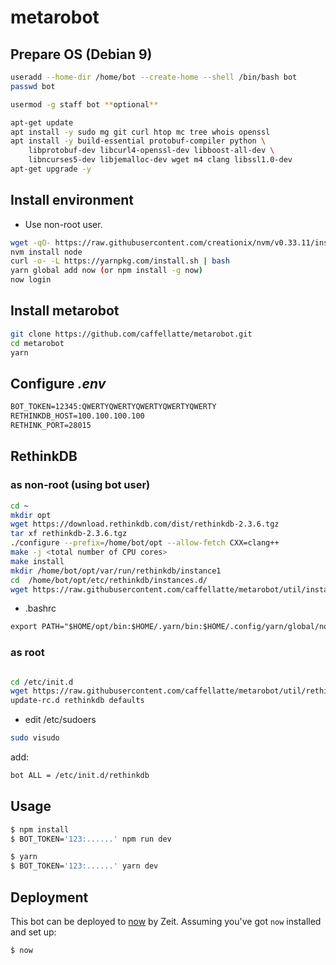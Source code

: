 # metarobot

## Prepare OS (Debian 9)

```sh
useradd --home-dir /home/bot --create-home --shell /bin/bash bot
passwd bot

usermod -g staff bot **optional**

apt-get update
apt install -y sudo mg git curl htop mc tree whois openssl
apt install -y build-essential protobuf-compiler python \
    libprotobuf-dev libcurl4-openssl-dev libboost-all-dev \
    libncurses5-dev libjemalloc-dev wget m4 clang libssl1.0-dev
apt-get upgrade -y
```

## Install environment

- Use non-root user.

```sh
wget -qO- https://raw.githubusercontent.com/creationix/nvm/v0.33.11/install.sh | bash
nvm install node
curl -o- -L https://yarnpkg.com/install.sh | bash
yarn global add now (or npm install -g now)
now login
```

## Install metarobot

```sh
git clone https://github.com/caffellatte/metarobot.git
cd metarobot
yarn
```

## Configure *.env*

```txt
BOT_TOKEN=12345:QWERTYQWERTYQWERTYQWERTYQWERTY
RETHINKDB_HOST=100.100.100.100
RETHINK_PORT=28015

```

## RethinkDB

### as non-root (using bot user)

```sh
cd ~
mkdir opt
wget https://download.rethinkdb.com/dist/rethinkdb-2.3.6.tgz
tar xf rethinkdb-2.3.6.tgz
./configure --prefix=/home/bot/opt --allow-fetch CXX=clang++
make -j <total number of CPU cores>
make install
mkdir /home/bot/opt/var/run/rethinkdb/instance1
cd  /home/bot/opt/etc/rethinkdb/instances.d/
wget https://raw.githubusercontent.com/caffellatte/metarobot/util/instance1.conf
```

- .bashrc

```txt
export PATH="$HOME/opt/bin:$HOME/.yarn/bin:$HOME/.config/yarn/global/node_modules/.bin:$PATH"
```

### as root

```sh

cd /etc/init.d
wget https://raw.githubusercontent.com/caffellatte/metarobot/util/rethinkdb
update-rc.d rethinkdb defaults
```

- edit /etc/sudoers

```sh
sudo visudo
```

add:

```txt
bot ALL = /etc/init.d/rethinkdb
```



## Usage

```sh
$ npm install
$ BOT_TOKEN='123:......' npm run dev
```

```sh
$ yarn
$ BOT_TOKEN='123:......' yarn dev
```

## Deployment

This bot can be deployed to [now](https://zeit.co/now) by Zeit.
Assuming you've got `now` installed and set up:

```sh
$ now
```
